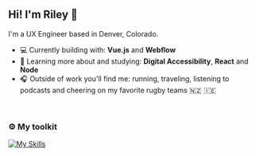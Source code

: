 ## Hi! I'm Riley 👋

I'm a UX Engineer based in Denver, Colorado.

- 💻 Currently building with: **Vue.js** and **Webflow**
- 🌱 Learning more about and studying: **Digital Accessibility**, **React** and **Node** 
- 🎧 Outside of work you'll find me: running, traveling, listening to podcasts and cheering on my favorite rugby teams 🇳🇿 🇮🇪 


</br>

### ⚙️ My toolkit

[![My Skills](https://skillicons.dev/icons?i=html,css,sass,js,vue,vite,vscode,figma,webflow)](https://skillicons.dev)

